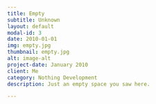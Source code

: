```yaml
---
title: Empty
subtitle: Unknown
layout: default
modal-id: 3
date: 2010-01-01
img: empty.jpg
thumbnail: empty.jpg
alt: image-alt
project-date: January 2010
client: Me
category: Nothing Development
description: Just an empty space you saw here.

---
```

